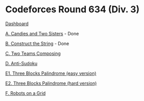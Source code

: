 # Codeforces Round 634 (Div. 3)

[Dashboard](https://codeforces.com/contest/1335)

[A. Candies and Two Sisters](https://codeforces.com/contest/1335/problem/A) - Done

[B. Construct the String](https://codeforces.com/contest/1335/problem/B) - Done

[C. Two Teams Composing](https://codeforces.com/contest/1335/problem/C)

[D. Anti-Sudoku](https://codeforces.com/contest/1335/problem/D)

[E1. Three Blocks Palindrome (easy version)](https://codeforces.com/contest/1335/problem/E1)

[E2. Three Blocks Palindrome (hard version)](https://codeforces.com/contest/1335/problem/E2)

[F. Robots on a Grid](https://codeforces.com/contest/1335/problem/F)
